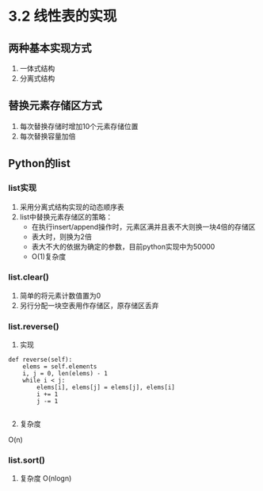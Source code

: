# 3.2 线性表的实现

## 两种基本实现方式

1. 一体式结构
2. 分离式结构

## 替换元素存储区方式

1. 每次替换存储时增加10个元素存储位置
2. 每次替换容量加倍

## Python的list

### list实现

1. 采用分离式结构实现的动态顺序表
2. list中替换元素存储区的策略：
	- 在执行insert/append操作时，元素区满并且表不大则换一块4倍的存储区
	- 表大时，则换为2倍
	- 表大不大的依据为确定的参数，目前python实现中为50000
	- O(1)复杂度

### list.clear()

1. 简单的将元素计数值置为0
2. 另行分配一块空表用作存储区，原存储区丢弃

### list.reverse()

1. 实现

```
def reverse(self):
	elems = self.elements
	i, j = 0, len(elems) - 1
	while i < j:
		elems[i], elems[j] = elems[j], elems[i]
		i += 1
		j -= 1
	
```

2. 复杂度

O(n)

### list.sort()

1. 复杂度 O(nlogn)
